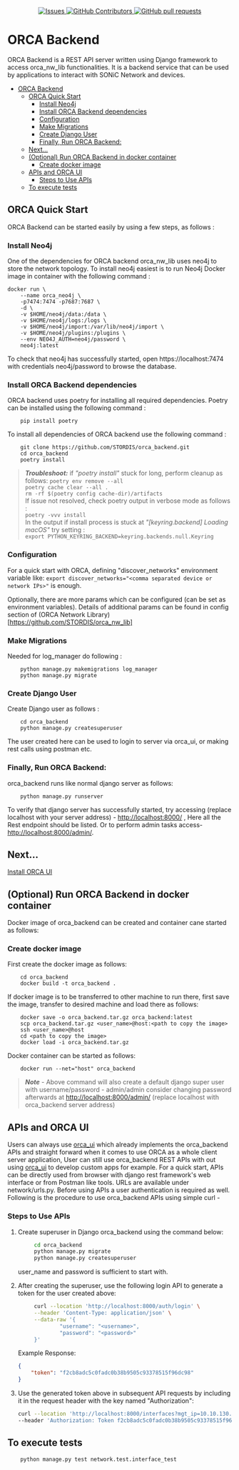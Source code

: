<p align="center">
<a href="https://github.com/stordis/orca_backend/issues">
      <img alt="Issues" src="https://img.shields.io/github/issues/stordis/orca_backend?color=0088ff" />
</a>
<a href="https://github.com/stordis/orca_backend/graphs/contributors">
      <img alt="GitHub Contributors" src="https://img.shields.io/github/contributors/stordis/orca_backend" />
</a>
<a href="https://github.com/stordis/orca_backend/pulls?q=">
      <img alt="GitHub pull requests" src="https://img.shields.io/github/issues-pr/stordis/orca_backend?color=0088ff" />
</a>
</p>

# ORCA Backend
ORCA Backend is a REST API server written using Django framework to access orca_nw_lib functionalities. It is a backend service that can be used by applications to interact with SONiC Network and devices.



- [ORCA Backend](#orca-backend)
  - [ORCA Quick Start](#orca-quick-start)
    - [Install Neo4j](#install-neo4j)
    - [Install ORCA Backend dependencies](#install-orca-backend-dependencies)
    - [Configuration](#configuration)
    - [Make Migrations](#make-migrations)
    - [Create Django User](#create-django-user)
    - [Finally, Run ORCA Backend:](#finally-run-orca-backend)
  - [Next...](#next)
  - [(Optional) Run ORCA Backend in docker container](#optional-run-orca-backend-in-docker-container)
    - [Create docker image](#create-docker-image)
  - [APIs and ORCA UI](#apis-and-orca-ui)
    - [Steps to Use APIs](#steps-to-use-apis)
  - [To execute tests](#to-execute-tests)


## ORCA Quick Start
ORCA Backend can be started easily by using a few steps, as follows :

### Install Neo4j
One of the dependencies for ORCA backend orca_nw_lib uses neo4j to store the network topology. To install neo4j easiest is to run Neo4j Docker image in container with the following command :
        
    docker run \
        --name orca_neo4j \
        -p7474:7474 -p7687:7687 \
        -d \
        -v $HOME/neo4j/data:/data \
        -v $HOME/neo4j/logs:/logs \
        -v $HOME/neo4j/import:/var/lib/neo4j/import \
        -v $HOME/neo4j/plugins:/plugins \
        --env NEO4J_AUTH=neo4j/password \
        neo4j:latest
To check that neo4j has successfully started, open https://localhost:7474 with credentials neo4j/password to browse the database.  

### Install ORCA Backend dependencies
ORCA backend uses poetry for installing all required dependencies. Poetry can be installed using the following command :
        
        pip install poetry

To install all dependencies of ORCA backend use the following command :
        
        git clone https://github.com/STORDIS/orca_backend.git
        cd orca_backend
        poetry install

> **_Troubleshoot:_**   if _"poetry install"_ stuck for long, perform cleanup as follows:
      `poetry env remove --all` \
      `poetry cache clear --all .`      
      `rm -rf $(poetry config cache-dir)/artifacts`     
If issue not resolved, check poetry output in verbose mode as follows :\
      `poetry -vvv install` \
In the output if install process is stuck at _"[keyring.backend] Loading macOS"_ try setting :\
       `export PYTHON_KEYRING_BACKEND=keyring.backends.null.Keyring`

### Configuration
For a quick start with ORCA, defining "discover_networks" environment variable like: `export discover_networks="<comma separated device or network IPs>"` is enough. 

Optionally, there are more params which can be configured (can be set as environment variables). Details of additional params can be found in config section of (ORCA Network Library)[https://github.com/STORDIS/orca_nw_lib]

### Make Migrations
Needed for log_manager do following :

        python manage.py makemigrations log_manager
        python manage.py migrate

### Create Django User
Create Django user as follows :

        cd orca_backend
        python manage.py createsuperuser

The user created here can be used to login to server via orca_ui, or making rest calls using postman etc.

### Finally, Run ORCA Backend:
orca_backend runs like normal django server as follows:

        python manage.py runserver

To verify that django server has successfully started, try accessing (replace localhost with your server address) - <http://localhost:8000/> , Here all the Rest endpoint should be listed. Or to perform admin tasks access- <http://localhost:8000/admin/>. 

## Next...
[Install ORCA UI](https://github.com/STORDIS/orca_ui)
 

## (Optional) Run ORCA Backend in docker container
Docker image of orca_backend can be created and container cane started as follows:
### Create docker image
First create the docker image as follows:

        cd orca_backend
        docker build -t orca_backend .

If docker image is to be transferred to other machine to run there, first save the image, transfer to desired machine and load there as follows:

        docker save -o orca_backend.tar.gz orca_backend:latest
        scp orca_backend.tar.gz <user_name>@host:<path to copy the image>
        ssh <user_name>@host
        cd <path to copy the image>
        docker load -i orca_backend.tar.gz

Docker container can be started as follows:

        docker run --net="host" orca_backend

>**_Note_** - Above command will also create a default django super user with username/password - admin/admin consider changing password afterwards at <http://localhost:8000/admin/> (replace localhost with orca_backend server address)

## APIs and ORCA UI
Users can always use [orca_ui](https://github.com/STORDIS/orca_ui) which already implements the orca_backend APIs and straight forward when it comes to use ORCA as a whole client server application, User can still use orca_backend REST APIs with out using [orca_ui](https://github.com/STORDIS/orca_ui) to develop custom apps for example.
For a quick start, APIs can be directly used from browser with django rest framework's web interface or from Postman like tools. URLs are available under network/urls.py. Before using APIs a user authentication is required as well. Following is the procedure to use orca_backend APIs using simple curl - 

### Steps to Use APIs

1. Create superuser in Django orca_backend using the command below:
   ```bash
        cd orca_backend
        python manage.py migrate
        python manage.py createsuperuser
   ```
   user_name and password is sufficient to start with.
2. After creating the superuser, use the following login API to generate a token for the user created above:
   ```bash
        curl --location 'http://localhost:8000/auth/login' \
        --header 'Content-Type: application/json' \
        --data-raw '{
                "username": "<username>",
                "password": "<password>"
        }'
   ```

    Example Response:
    ```json
    {
        "token": "f2cb8adc5c0fadc0b38b9505c93378515f96dc98"
    }
    ```

3. Use the generated token above in subsequent API requests by including it in the request header with the key named "Authorization":

    ```bash
    curl --location 'http://localhost:8000/interfaces?mgt_ip=10.10.130.210' \
    --header 'Authorization: Token f2cb8adc5c0fadc0b38b9505c93378515f96dc98'
    ```

## To execute tests
        python manage.py test network.test.interface_test